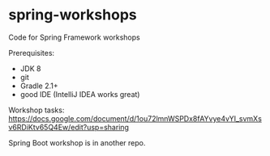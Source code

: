 spring-workshops
================

Code for Spring Framework workshops

Prerequisites:
- JDK 8
- git
- Gradle 2.1+
- good IDE (IntelliJ IDEA works great)

Workshop tasks:
https://docs.google.com/document/d/1ou72lmnWSPDx8fAYvye4vYI_svmXsv6RDiKtv65Q4Ew/edit?usp=sharing

Spring Boot workshop is in another repo.
